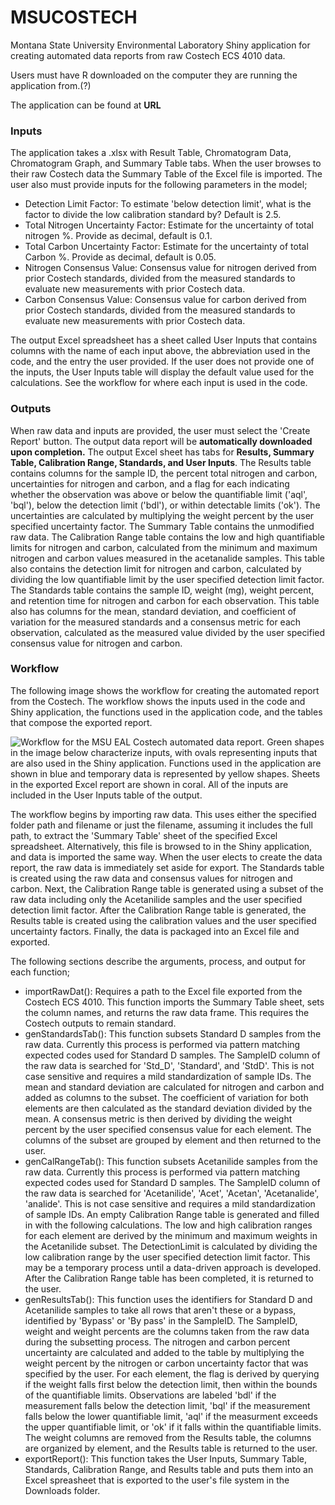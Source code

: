 # MSUCOSTECH
Montana State University Environmental Laboratory Shiny application for creating automated data reports from raw Costech ECS 4010 data.

Users must have R downloaded on the computer they are running the application from.(?) 

The application can be found at **URL**

### Inputs
The application takes a .xlsx with Result Table, Chromatogram Data, Chromatogram Graph, and Summary Table tabs.  When the user browses to their raw Costech data the Summary Table of the Excel file is imported. The user also must provide inputs for the following parameters in the model;
  + Detection Limit Factor: To estimate 'below detection limit', what is the factor to divide the low calibration standard by? Default is 2.5.
  + Total Nitrogen Uncertainty Factor: Estimate for the uncertainty of total nitrogen %. Provide as decimal, default is 0.1.
  + Total Carbon Uncertainty Factor: Estimate for the uncertainty of total Carbon %. Provide as decimal, default is 0.05.
  + Nitrogen Consensus Value: Consensus value for nitrogen derived from prior Costech standards, divided from the measured standards to evaluate new measurements with prior Costech data. 
  + Carbon Consensus Value: Consensus value for carbon derived from prior Costech standards, divided from the measured standards to evaluate new measurements with prior Costech data. 

The output Excel spreadsheet has a sheet called User Inputs that contains columns with the name of each input above, the abbreviation used in the code, and the entry the user provided. If the user does not provide one of the inputs, the User Inputs table will display the default value used for the calculations. See the workflow for where each input is used in the code.

### Outputs
When raw data and inputs are provided, the user must select the 'Create Report' button. The output data report will be **automatically downloaded upon completion.** The output Excel sheet has tabs for **Results, Summary Table, Calibration Range, Standards, and User Inputs**. The Results table contains columns for the sample ID, the percent total nitrogen and carbon, uncertainties for nitrogen and carbon, and a flag for each indicating whether the observation was above or below the quantifiable limit ('aql', 'bql'), below the detection limit ('bdl'), or within detectable limits ('ok'). The uncertainties are calculated by multiplying the weight percent by the user specified uncertainty factor. The Summary Table contains the unmodified raw data. The Calibration Range table contains the low and high quantifiable limits for nitrogen and carbon, calculated from the minimum and maximum nitrogen and carbon values measured in the acetanalide samples. This table also contains the detection limit for nitrogen and carbon, calculated by dividing the low quantifiable limit by the user specified detection limit factor. The Standards table contains the sample ID, weight (mg), weight percent, and retention time for nitrogen and carbon for each observation. This table also has columns for the mean, standard deviation, and coefficient of variation for the measured standards and a consensus metric for each observation, calculated as the measured value divided by the user specified consensus value for nitrogen and carbon. 

### Workflow
The following image shows the workflow for creating the automated report from the Costech. The workflow shows the inputs used in the code and Shiny application, the functions used in the application code, and the tables that compose the exported report.

![Workflow for the MSU EAL Costech automated data report. Green shapes in the image below characterize inputs, with ovals representing inputs that are also used in the Shiny application. Functions used in the application are shown in blue and temporary data is represented by yellow shapes. Sheets in the exported Excel report are shown in coral. All of the inputs are included in the User Inputs table of the output.](/Users/PaulBriggs/Box/Hegedus/Projects/EAL/MSUCOSTECH//www/msucostech_workflow.png)

The workflow begins by importing raw data. This uses either the specified folder path and filename or just the filename, assuming it includes the full path, to extract the 'Summary Table' sheet of the specified Excel spreadsheet. Alternatively, this file is browsed to in the Shiny application, and data is imported the same way. When the user elects to create the data report, the raw data is immediately set aside for export. The Standards table is created using the raw data and consensus values for nitrogen and carbon. Next, the Calibration Range table is generated using a subset of the raw data including only the Acetanilide samples and the user specified detection limit factor. After the Calibration Range table is generated, the Results table is created using the calibration values and the user specified uncertainty factors. Finally, the data is packaged into an Excel file and exported. 

The following sections describe the arguments, process, and output for each function;
  + importRawDat(): Requires a path to the Excel file exported from the Costech ECS 4010. This function imports the Summary Table sheet, sets the column names, and returns the raw data frame. This requires the Costech outputs to remain standard.
  + genStandardsTab(): This function subsets Standard D samples from the raw data. Currently this process is performed via pattern matching expected codes used for Standard D samples. The SampleID column of the raw data is searched for 'Std_D', 'Standard', and 'StdD'. This is not case sensitive and requires a mild standardization of sample IDs. The mean and standard deviation are calculated for nitrogen and carbon and added as columns to the subset. The coefficient of variation for both elements are then calculated as the standard deviation divided by the mean. A consensus metric is then derived by dividing the weight percent by the user specified consensus value for each element. The columns of the subset are grouped by element and then returned to the user.
  + genCalRangeTab(): This function subsets Acetanilide samples from the raw data. Currently this process is performed via pattern matching expected codes used for Standard D samples. The SampleID column of the raw data is searched for 'Acetanilide', 'Acet', 'Acetan', 'Acetanalide', 'analide'. This is not case sensitive and requires a mild standardization of sample IDs. An empty Calibration Range table is generated and filled in with the following calculations. The low and high calibration ranges for each element are derived by the minimum and maximum weights in the Acetanilide subset. The DetectionLimit is calculated by dividing the low calibration range by the user specified detection limit factor. This may be a temporary process until a data-driven approach is developed. After the Calibration Range table has been completed, it is returned to the user. 
  + genResultsTab(): This function uses the identifiers for Standard D and Acetanilide samples to take all rows that aren't these or a bypass, identified by 'Bypass' or 'By pass' in the SampleID. The SampleID, weight and weight percents are the columns taken from the raw data during the subsetting process. The nitrogen and carbon percent uncertainty are calculated and added to the table by multiplying the weight percent by the nitrogen or carbon uncertainty factor that was specified by the user. For each element, the flag is derived by querying if the weight falls first below the detection limit, then within the bounds of the quantifiable limits. Observations are labeled 'bdl' if the measurement falls below the detection limit, 'bql' if the measurement falls below the lower quantifiable limit, 'aql' if the measurment exceeds the upper quantifiable limit, or 'ok' if it falls within the quantifiable limits. The weight columns are removed from the Results table, the columns are organized by element, and the Results table is returned to the user.
  + exportReport(): This function takes the User Inputs, Summary Table, Standards, Calibration Range, and Results table and puts them into an Excel spreasheet that is exported to the user's file system in the Downloads folder. 


